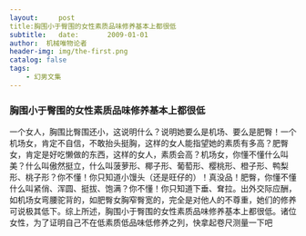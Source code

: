 ```yaml
---
layout:     post
title:胸围小于臀围的女性素质品味修养基本上都很低
subtitle:   date:       2009-01-01
author:  机械唯物论者
header-img: img/the-first.png
catalog: false
tags:
    - 幻男文集
---
```

### 胸围小于臀围的女性素质品味修养基本上都很低
一个女人，胸围比臀围还小，这说明什么？说明她要么是机场、要么是肥臀！一个机场女，肯定不自信，不敢抬头挺胸，这样的女人能指望她的素质有多高？肥臀女，肯定是好吃懒做的东西，这样的女人，素质会高？机场女，你懂不懂什么叫美？什么叫傲然挺立，什么叫菠萝形、椰子形、葡萄形、樱桃形、橙子形、鸭梨形、桃子形？你不懂！你只知道小馒头（还是旺仔的）！真没品！肥臀，你懂不懂什么叫紧俏、浑圆、挺拔、饱满？你不懂！你只知道下垂、耷拉。出外交际应酬，如机场女弯腰驼背的，如肥臀女胸窄臀宽的，完全是对他人的不尊重，她们的修养可说极其低下。综上所述，胸围小于臀围的女性素质品味修养基本上都很低。诸位女性，为了证明自己不在低素质低品味低修养之列，快拿起卷尺测量一下吧